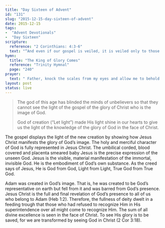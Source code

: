 ```yaml
---
title: "Day Sixteen of Advent"
id: "131"
slug: "2015-12-15-day-sixteen-of-advent"
date: 2015-12-15
tags:
-  "Advent Devotionals"
-  "Day Sixteen"
scripture:
  reference: "2 Corinthians: 4:3-6"
  text: "“And even if our gospel is veiled, it is veiled only to those who are perishing. In their case the god of this world has blinded the minds of the unbelievers, to keep them from seeing the light of the gospel of the glory of Christ, who is the image of God. For what we proclaim is not ourselves, but Jesus Christ as Lord, with ourselves as your servants for Jesus’ sake. For God, who said, ‘Let light shine out of darkness,’ has shone in our hearts to give the light of the knowledge of the glory of God in the face of Jesus Christ.”"
hymn:
  title: "The King of Glory Comes"
  reference: "Trinity Hymnal"
  page: "240"
prayer:
  text: " Father, knock the scales from my eyes and allow me to behold all of Your glory in the face of the Son, Jesus Christ, by the power of Your Spirit. Amen."
layout: post
status: live
---
```


> The god of this age has blinded the minds of unbelievers so that they cannot see the light of the gospel of the glory of Christ who is the image of God.
>
> God of creation (“Let light”) made His light shine in our hearts to give us the light of the knowledge of the glory of God in the face of Christ.

The gospel displays the light of the new creation by showing how Jesus Christ manifests the glory of God’s image. The holy and merciful character of God is fully represented in Jesus Christ. The umbilical corded, blood covered and placenta smeared baby Jesus is the precise expression of the unseen God. Jesus is the visible, material manifestation of the immortal, invisible God. He is the embodiment of God’s own substance. As the creed says of Jesus, He is God from God, Light from Light, True God from True God.

Adam was created in God’s image. That is, he was created to be God’s representative on earth but fell from it and was barred from God’s presence. Jesus Christ is the full and final revelation of God’s presence to all of us who belong to Adam (Heb 1:2). Therefore, the fullness of deity dwelt in a feeding trough that those who had refused to recognize Him in His superintendence over all might come to recognize Him. The sum of all divine excellence is seen in the face of Christ. To see His glory is to be saved, for we are transformed by seeing God in Christ (2 Cor 3:18).
